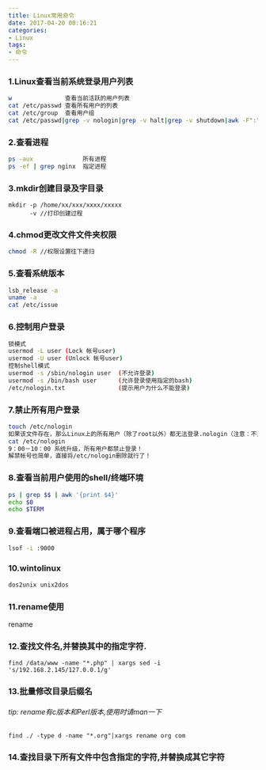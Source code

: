 ```yaml
---
title: Linux常用命令
date: 2017-04-20 00:16:21
categories:
- Linux
tags:
- 命令
---
```

<!-- more -->
### 1.Linux查看当前系统登录用户列表

```bash
w               查看当前活跃的用户列表
cat /etc/passwd 查看所有用户的列表
cat /etc/group  查看用户组
cat /etc/passwd|grep -v nologin|grep -v halt|grep -v shutdown|awk -F":" '{ print $1"|"$3"|"$4 }'|more
```

### 2.查看进程

```bash
ps -aux              所有进程
ps -ef | grep nginx  指定进程
```

### 3.mkdir创建目录及字目录
    mkdir -p /home/xx/xxx/xxxx/xxxxx
          -v //打印创建过程
### 4.chmod更改文件文件夹权限
```bash
chmod -R //权限设置往下递归
```

### 5.查看系统版本
```bash
lsb_release -a
uname -a
cat /etc/issue
```

### 6.控制用户登录

```bash
锁模式
usermod -L user (Lock 帐号user)
usermod -U user (Unlock 帐号user)
控制shell模式
usermod -s /sbin/nologin user  (不允许登录)
usermod -s /bin/bash user      (允许登录使用指定的bash)
/etc/nologin.txt               (提示用户为什么不能登录)
```

### 7.禁止所有用户登录

```bash
touch /etc/nologin
如果该文件存在，那么Linux上的所有用户（除了root以外）都无法登录.nologin（注意：不是nologin）可以写点东西，告诉用户为何无法登录.
cat /etc/nologin
9：00－10：00 系统升级，所有用户都禁止登录！
解禁帐号也简单，直接将/etc/nologin删除就行了！
```

### 8.查看当前用户使用的shell/终端环境

```bash
ps | grep $$ | awk '{print $4}'
echo $0
echo $TERM
```

### 9.查看端口被进程占用，属于哪个程序
```bash
lsof -i :9000
```

### 10.wintolinux
```bash
dos2unix unix2dos
```

### 11.rename使用
rename

### 12.查找文件名,并替换其中的指定字符.

```shell
find /data/www -name "*.php" | xargs sed -i 's/192.168.2.145/127.0.0.1/g' 
```

### 13.批量修改目录后缀名

###### tip: rename有c版本和Perl版本,使用时请man一下

```shell
find ./ -type d -name "*.org"|xargs rename org com
```

### 14.查找目录下所有文件中包含指定的字符,并替换成其它字符

```shell

```

